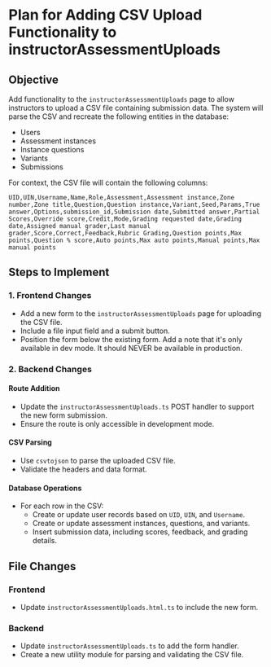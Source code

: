 # Plan for Adding CSV Upload Functionality to instructorAssessmentUploads

## Objective

Add functionality to the `instructorAssessmentUploads` page to allow instructors to upload a CSV file containing submission data. The system will parse the CSV and recreate the following entities in the database:

- Users
- Assessment instances
- Instance questions
- Variants
- Submissions

For context, the CSV file will contain the following columns:

```
UID,UIN,Username,Name,Role,Assessment,Assessment instance,Zone number,Zone title,Question,Question instance,Variant,Seed,Params,True answer,Options,submission_id,Submission date,Submitted answer,Partial Scores,Override score,Credit,Mode,Grading requested date,Grading date,Assigned manual grader,Last manual grader,Score,Correct,Feedback,Rubric Grading,Question points,Max points,Question % score,Auto points,Max auto points,Manual points,Max manual points
```

## Steps to Implement

### 1. Frontend Changes

- Add a new form to the `instructorAssessmentUploads` page for uploading the CSV file.
- Include a file input field and a submit button.
- Position the form below the existing form. Add a note that it's only available in dev mode. It should NEVER be available in production.

### 2. Backend Changes

#### Route Addition

- Update the `instructorAssessmentUploads.ts` POST handler to support the new form submission.
- Ensure the route is only accessible in development mode.

#### CSV Parsing

- Use `csvtojson` to parse the uploaded CSV file.
- Validate the headers and data format.

#### Database Operations

- For each row in the CSV:
  - Create or update user records based on `UID`, `UIN`, and `Username`.
  - Create or update assessment instances, questions, and variants.
  - Insert submission data, including scores, feedback, and grading details.

## File Changes

### Frontend

- Update `instructorAssessmentUploads.html.ts` to include the new form.

### Backend

- Update `instructorAssessmentUploads.ts` to add the form handler.
- Create a new utility module for parsing and validating the CSV file.

